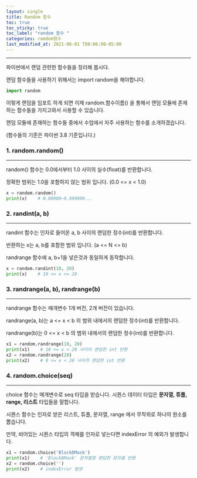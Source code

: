 ```yaml
--- 
layout: single
title: Random 함수
toc: true
toc_sticky: true
toc_label: "random 함수 "
categories: ramdom함수
last_modified_at: 2021-06-01 T08:06:00-05:00
---
```


--- 
파이썬에서 랜덤 관련한 함수들을 정리해 봅시다.

랜덤 함수들을 사용하기 위해서는 import random을 해야합니다.

~~~python
import random
~~~

이렇게 랜덤을 임포트 하게 되면 이제 random.함수이름() 을 통해서 랜덤 모듈에 존재하는 함수들을 가지고와서 사용할 수 있습니다.

랜덤 모듈에 존재하는 함수들 중에서 수업에서 자주 사용하는 함수를 소개하겠습니다. 

(함수들의 기준은 파이썬 3.8 기준입니다.)


### 1. random.random()
---  
random() 함수는 0.0에서부터 1.0 사이의 실수(float)를 반환합니다.

정확한 범위는 1.0을 포함하지 않는 범위 입니다. (0.0 <= x < 1.0)

~~~python
x = random.random()
print(x)    # 0.00000~0.999999...
~~~


### 2. randint(a, b)
---  
randint 함수는 인자로 들어온 a, b 사이의 랜덤한 정수(int)를 반환합니다.

반환하는 x는  a, b를 포함한 범위 입니다. (a <= N <= b)

randrange 함수에 a, b+1을 넣은것과 동일하게 동작합니다.

~~~python
x = random.randint(10, 20)
print(x)    # 10 <= x <= 20
~~~


### 3. randrange(a, b), randrange(b)
--- 
randrange 함수는 매개변수 1개 버전, 2개 버전이 있습니다.

randrange(a, b)는 a <= x < b 의 범위 내에서의 랜덤한 정수(int)를 반환합니다.

randrange(b)는 0 <= x < b 의 범위 내에서의 랜덤한 정수(int)를 반환합니다.

~~~python
x1 = random.randrange(10, 20)
print(x1)    # 10 <= x < 20 사이의 랜덤한 int 반환
x2 = random.randrange(20)
print(x2)    # 0 <= x < 20 사이의 랜덤한 int 반환
~~~


### 4. random.choice(seq)
--- 
choice 함수는 매개변수로 seq 타입을 받습니다. 시퀀스 데이터 타입은 **문자열, 튜플, range, 리스트** 타입들을 말합니다.

시퀀스 함수는 인자로 받은 리스트, 튜플, 문자열, range 에서 무작위로 하나의 원소를 뽑습니다.

만약, 비어있는 시퀀스 타입의 객체를 인자로 넣는다면 indexError 의 예외가 발생합니다.

~~~python
x1 = random.choice('BlockDMask')
print(x1)    # 'BlockDMask' 문자열중 랜덤한 문자를 반환
x2 = random.choice('')
print(x2)    # indexError 발생
~~~
